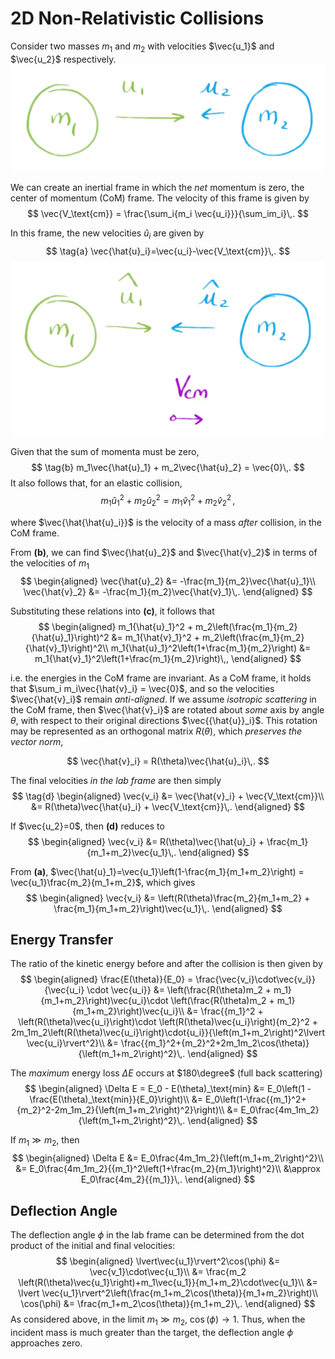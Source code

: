 2D Non-Relativistic Collisions
=============
Consider two masses $m_1$ and $m_2$ with velocities $\vec{u_1}$ and $\vec{u_2}$ respectively.
![Lab frame.](images/lab_frame.png)

We can create an inertial frame in which the _net_ momentum is zero, the center of momentum (CoM) frame. The velocity of this frame is given by 
$$
\vec{V_\text{cm}} = \frac{\sum_i{m_i \vec{u_i}}}{\sum_im_i}\,.
$$

In this frame, the new velocities $\hat{u}_i$ are given by 
$$
\tag{a}
\vec{\hat{u}_i}=\vec{u_i}-\vec{V_\text{cm}}\,.
$$
![CoM frame.](images/com_frame.png)

Given that the sum of momenta must be zero, 
$$
    \tag{b}
    m_1\vec{\hat{u}_1} + m_2\vec{\hat{u}_2} = \vec{0}\,.
$$
It also follows that, for an elastic collision,
$$
    \tag{c}
    m_1{\hat{u}_1}^2 + m_2{\hat{u}_2}^2 = m_1{\hat{v}_1}^2 + m_2{\hat{v}_2}^2\,,
$$

where $\vec{\hat{\hat{u}_i}}$ is the velocity of a mass _after_ collision, in the CoM frame.

From **(b)**, we can find $\vec{\hat{u}_2}$ and $\vec{\hat{v}_2}$ in terms of the velocities of $m_1$
$$
\begin{aligned}
\vec{\hat{u}_2} &= -\frac{m_1}{m_2}\vec{\hat{u}_1}\\
\vec{\hat{v}_2} &= -\frac{m_1}{m_2}\vec{\hat{v}_1}\,.
\end{aligned}
$$

Substituting these relations into **(c)**, it follows that
$$
\begin{aligned}
m_1{\hat{u}_1}^2 + m_2\left(\frac{m_1}{m_2}{\hat{u}_1}\right)^2 &= m_1{\hat{v}_1}^2 + m_2\left(\frac{m_1}{m_2}{\hat{v}_1}\right)^2\\
m_1{\hat{u}_1}^2\left(1+\frac{m_1}{m_2}\right) &= m_1{\hat{v}_1}^2\left(1+\frac{m_1}{m_2}\right)\,,
\end{aligned}
$$

i.e. the energies in the CoM frame are invariant. As a CoM frame, it holds that $\sum_i m_i\vec{\hat{v}_i} = \vec{0}$, and so the velocities $\vec{\hat{v}_i}$ remain _anti-aligned_. If we assume _isotropic scattering_ in the CoM frame, then $\vec{\hat{v}_i}$ are rotated about _some_ axis by angle $\theta$, with respect to their original directions $\vec{{\hat{u}}_i}$. This rotation may be represented as an orthogonal matrix $R(\theta)$, which _preserves the vector norm_, 
<!-- TODO: link to Orthogonal matrix properties -->
$$
\vec{\hat{v}_i} = R(\theta)\vec{\hat{u}_i}\,.
$$

The final velocities _in the lab frame_ are then simply
$$
\tag{d}
\begin{aligned}
\vec{v_i} &= \vec{\hat{v}_i} + \vec{V_\text{cm}}\\
&= R(\theta)\vec{\hat{u}_i} + \vec{V_\text{cm}}\,.
\end{aligned}
$$

If $\vec{u_2}=0$, then **(d)** reduces to 
$$
\begin{aligned}
\vec{v_i} &= R(\theta)\vec{\hat{u}_i} + \frac{m_1}{m_1+m_2}\vec{u_1}\,.
\end{aligned}
$$

From **(a)**, $\vec{\hat{u}_1}=\vec{u_1}\left(1-\frac{m_1}{m_1+m_2}\right) = \vec{u_1}\frac{m_2}{m_1+m_2}$, which gives
$$
\begin{aligned}
\vec{v_i} &= \left(R(\theta)\frac{m_2}{m_1+m_2} + \frac{m_1}{m_1+m_2}\right)\vec{u_1}\,.
\end{aligned}
$$

Energy Transfer
---------------
The ratio of the kinetic energy before and after the collision is then given by 
$$
\begin{aligned}
\frac{E(\theta)}{E_0} = \frac{\vec{v_i}\cdot\vec{v_i}}{\vec{u_i} \cdot \vec{u_i}} 
&= \left(\frac{R(\theta)m_2 + m_1}{m_1+m_2}\right)\vec{u_i}\cdot \left(\frac{R(\theta)m_2 + m_1}{m_1+m_2}\right)\vec{u_i}\\
&= \frac{{m_1}^2 + \left(R(\theta)\vec{u_i}\right)\cdot \left(R(\theta)\vec{u_i}\right){m_2}^2 + 2m_1m_2\left(R(\theta)\vec{u_i}\right)\cdot{u_i}}{\left(m_1+m_2\right)^2\lvert \vec{u_i}\rvert^2}\\
&= \frac{{m_1}^2+{m_2}^2+2m_1m_2\cos(\theta)}{\left(m_1+m_2\right)^2}\,.
\end{aligned}
$$

The _maximum_ energy loss $\Delta E$ occurs at $180\degree$ (full back scattering)
$$
\begin{aligned}
\Delta E = E_0 - E(\theta)_\text{min} 
&= E_0\left(1 - \frac{E(\theta)_\text{min}}{E_0}\right)\\
&= E_0\left(1-\frac{{m_1}^2+{m_2}^2-2m_1m_2}{\left(m_1+m_2\right)^2}\right)\\
&= E_0\frac{4m_1m_2}{\left(m_1+m_2\right)^2}\,.
\end{aligned}
$$

If $m_1\gg m_2$, then
$$
\begin{aligned}
\Delta E 
&=  E_0\frac{4m_1m_2}{\left(m_1+m_2\right)^2}\\
&= E_0\frac{4m_1m_2}{{m_1}^2\left(1+\frac{m_2}{m_1}\right)^2}\\
&\approx E_0\frac{4m_2}{{m_1}}\,.
\end{aligned}
$$

Deflection Angle
----------------
The deflection angle $\phi$ in the lab frame can be determined from the dot product of the initial and final velocities:
$$
\begin{aligned}
\lvert\vec{u_1}\rvert^2\cos(\phi) &= \vec{v_1}\cdot\vec{u_1}\\
&= \frac{m_2 \left(R(\theta)\vec{u_1}\right)+m_1\vec{u_1}}{m_1+m_2}\cdot\vec{u_1}\\
&= \lvert \vec{u_1}\rvert^2\left(\frac{m_1+m_2\cos(\theta)}{m_1+m_2}\right)\\
\cos(\phi) &= \frac{m_1+m_2\cos(\theta)}{m_1+m_2}\,.
\end{aligned}
$$
As considered above, in the limit $m_1\gg m_2$, $\cos(\phi)\rightarrow 1$. Thus, when the incident mass is much greater than the target, the deflection angle $\phi$ approaches zero.
